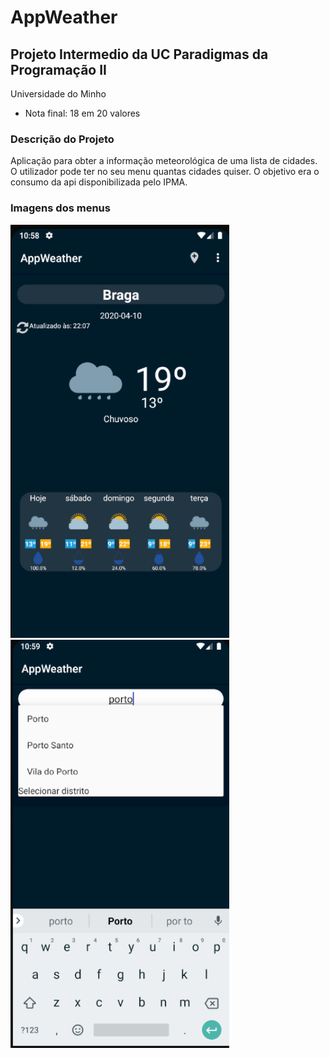 # AppWeather
## Projeto Intermedio da UC Paradigmas da Programação II

Universidade do Minho

* Nota final: 18 em 20 valores

### Descrição do Projeto

Aplicação para obter a informação meteorológica de uma lista de cidades. O utilizador pode ter no seu menu quantas cidades quiser. O objetivo era o consumo da api disponibilizada pelo IPMA.

### Imagens dos menus

<p float="left">
  <img src="images/1.Png" width="350" />
  <img src="images/2.Png" width="350" /> 
</p>
